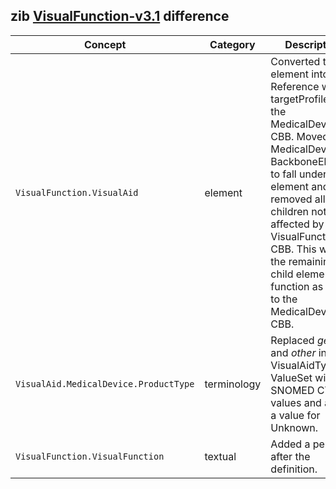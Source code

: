 ## zib [VisualFunction-v3.1](https://zibs.nl/wiki/VisualFunction-v3.1(2020EN)) difference

| Concept         | Category          | Description                             | 
|-----------------|-------------------|-----------------------------------------|
|`VisualFunction.VisualAid` | element | Converted the element into a Reference with a targetProfile to the MedicalDevice CBB. Moved the MedicalDevice BackboneElement to fall under this element and removed all children not affected by the VisualFunction CBB. This way, the remaining child elements function as a diff to the MedicalDevice CBB. |
|`VisualAid.MedicalDevice.ProductType` | terminology | Replaced *geen* and *other* in VisualAidType ValueSet with SNOMED CT values and added a value for Unknown.  |
|`VisualFunction.VisualFunction` | textual | Added a period after the definition. |